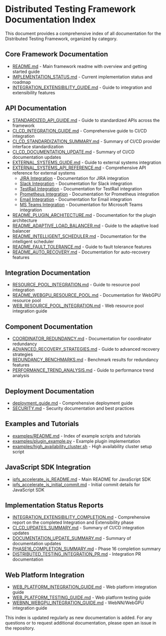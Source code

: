 # Distributed Testing Framework Documentation Index

This document provides a comprehensive index of all documentation for the Distributed Testing Framework, organized by category.

## Core Framework Documentation

- [README.md](../README.md) - Main framework readme with overview and getting started guide
- [IMPLEMENTATION_STATUS.md](IMPLEMENTATION_STATUS.md) - Current implementation status and roadmap
- [INTEGRATION_EXTENSIBILITY_GUIDE.md](../INTEGRATION_EXTENSIBILITY_GUIDE.md) - Guide to integration and extensibility features

## API Documentation

- [STANDARDIZED_API_GUIDE.md](STANDARDIZED_API_GUIDE.md) - Guide to standardized APIs across the framework
- [CI_CD_INTEGRATION_GUIDE.md](CI_CD_INTEGRATION_GUIDE.md) - Comprehensive guide to CI/CD integration
- [CI_CD_STANDARDIZATION_SUMMARY.md](CI_CD_STANDARDIZATION_SUMMARY.md) - Summary of CI/CD provider interface standardization
- [CI_CD_DOCUMENTATION_UPDATE.md](CI_CD_DOCUMENTATION_UPDATE.md) - Summary of CI/CD documentation updates
- [EXTERNAL_SYSTEMS_GUIDE.md](EXTERNAL_SYSTEMS_GUIDE.md) - Guide to external systems integration
- [EXTERNAL_SYSTEMS_API_REFERENCE.md](EXTERNAL_SYSTEMS_API_REFERENCE.md) - Comprehensive API reference for external systems
  - [JIRA Integration](EXTERNAL_SYSTEMS_GUIDE.md#jira-connector) - Documentation for JIRA integration
  - [Slack Integration](EXTERNAL_SYSTEMS_GUIDE.md#slack-connector) - Documentation for Slack integration
  - [TestRail Integration](EXTERNAL_SYSTEMS_GUIDE.md#testrail-connector) - Documentation for TestRail integration
  - [Prometheus Integration](EXTERNAL_SYSTEMS_GUIDE.md#prometheus-connector) - Documentation for Prometheus integration
  - [Email Integration](EXTERNAL_SYSTEMS_GUIDE.md#email-connector) - Documentation for Email integration
  - [MS Teams Integration](EXTERNAL_SYSTEMS_GUIDE.md#ms-teams-connector) - Documentation for Microsoft Teams integration
- [README_PLUGIN_ARCHITECTURE.md](../README_PLUGIN_ARCHITECTURE.md) - Documentation for the plugin architecture
- [README_ADAPTIVE_LOAD_BALANCER.md](../README_ADAPTIVE_LOAD_BALANCER.md) - Guide to the adaptive load balancer
- [README_INTELLIGENT_SCHEDULER.md](../README_INTELLIGENT_SCHEDULER.md) - Documentation for the intelligent scheduler
- [README_FAULT_TOLERANCE.md](../README_FAULT_TOLERANCE.md) - Guide to fault tolerance features
- [README_AUTO_RECOVERY.md](../README_AUTO_RECOVERY.md) - Documentation for auto-recovery features

## Integration Documentation

- [RESOURCE_POOL_INTEGRATION.md](../docs/RESOURCE_POOL_INTEGRATION.md) - Guide to resource pool integration
- [README_WEBGPU_RESOURCE_POOL.md](../README_WEBGPU_RESOURCE_POOL.md) - Documentation for WebGPU resource pool
- [WEB_RESOURCE_POOL_INTEGRATION.md](../WEB_RESOURCE_POOL_INTEGRATION.md) - Web resource pool integration guide

## Component Documentation

- [COORDINATOR_REDUNDANCY.md](COORDINATOR_REDUNDANCY.md) - Documentation for coordinator redundancy
- [ADVANCED_RECOVERY_STRATEGIES.md](ADVANCED_RECOVERY_STRATEGIES.md) - Guide to advanced recovery strategies
- [REDUNDANCY_BENCHMARKS.md](REDUNDANCY_BENCHMARKS.md) - Benchmark results for redundancy features
- [PERFORMANCE_TREND_ANALYSIS.md](PERFORMANCE_TREND_ANALYSIS.md) - Guide to performance trend analysis

## Deployment Documentation

- [deployment_guide.md](deployment_guide.md) - Comprehensive deployment guide
- [SECURITY.md](../SECURITY.md) - Security documentation and best practices

## Examples and Tutorials

- [examples/README.md](../examples/README.md) - Index of example scripts and tutorials
- [examples/plugin_example.py](../examples/plugin_example.py) - Example plugin implementation
- [examples/high_availability_cluster.sh](../examples/high_availability_cluster.sh) - High availability cluster setup script

## JavaScript SDK Integration

- [ipfs_accelerate_js_README.md](../../ipfs_accelerate_js_README.md) - Main README for JavaScript SDK
- [ipfs_accelerate_js_initial_commit.md](../../ipfs_accelerate_js_initial_commit.md) - Initial commit details for JavaScript SDK

## Implementation Status Reports

- [INTEGRATION_EXTENSIBILITY_COMPLETION.md](INTEGRATION_EXTENSIBILITY_COMPLETION.md) - Comprehensive report on the completed Integration and Extensibility phase
- [CI_CD_UPDATES_SUMMARY.md](../CI_CD_UPDATES_SUMMARY.md) - Summary of CI/CD integration updates
- [DOCUMENTATION_UPDATE_SUMMARY.md](../DOCUMENTATION_UPDATE_SUMMARY.md) - Summary of documentation updates
- [PHASE16_COMPLETION_SUMMARY.md](../PHASE16_COMPLETION_SUMMARY.md) - Phase 16 completion summary
- [DISTRIBUTED_TESTING_INTEGRATION_PR.md](../DISTRIBUTED_TESTING_INTEGRATION_PR.md) - Integration PR documentation

## Web Platform Integration

- [WEB_PLATFORM_INTEGRATION_GUIDE.md](../WEB_PLATFORM_INTEGRATION_GUIDE.md) - Web platform integration guide
- [WEB_PLATFORM_TESTING_GUIDE.md](../WEB_PLATFORM_TESTING_GUIDE.md) - Web platform testing guide
- [WEBNN_WEBGPU_INTEGRATION_GUIDE.md](../WEBNN_WEBGPU_INTEGRATION_GUIDE.md) - WebNN/WebGPU integration guide

This index is updated regularly as new documentation is added. For any questions or to request additional documentation, please open an issue in the repository.